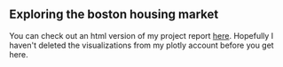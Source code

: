 ## Exploring the boston housing market

You can check out an html version of my project report [here](https://htmlpreview.github.io/?https://github.com/BlaneG/boston_housing/blob/master/report_v2.html).  Hopefully I haven't deleted the visualizations from my plotly account before you get here.
